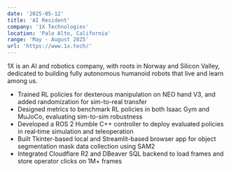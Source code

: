 ```yaml
---
date: '2025-05-12'
title: 'AI Resident'
company: '1X Technologies'
location: 'Palo Alto, California'
range: 'May - August 2025'
url: 'https://www.1x.tech/'
---
```


1X is an AI and robotics company, with roots in Norway and Silicon Valley, dedicated to building fully autonomous humanoid robots that live and learn among us.

- Trained RL policies for dexterous manipulation on NEO hand V3, and added randomization for sim-to-real transfer
- Designed metrics to benchmark RL policies in both Isaac Gym and MuJoCo, evaluating sim-to-sim robustness
- Developed a ROS 2 Humble C++ controller to deploy evaluated policies in real‑time simulation and teleoperation
- Built Tkinter-based local and Streamlit-based browser app for object segmentation mask data collection using SAM2
- Integrated Cloudflare R2 and DBeaver SQL backend to load frames and store operator clicks on 1M+ frames